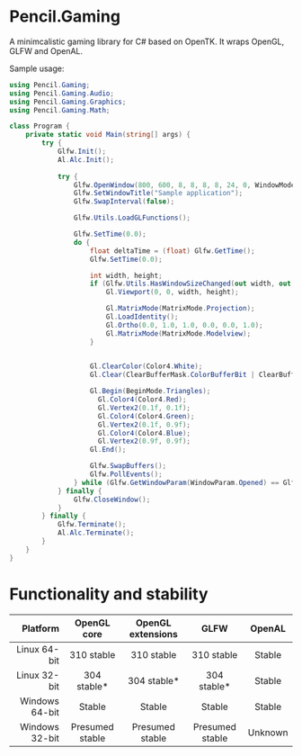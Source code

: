 Pencil.Gaming
=============

A minimcalistic gaming library for C# based on OpenTK. It wraps OpenGL, GLFW and OpenAL.

Sample usage:

```C#
using Pencil.Gaming;
using Pencil.Gaming.Audio;
using Pencil.Gaming.Graphics;
using Pencil.Gaming.Math;

class Program {
    private static void Main(string[] args) {
        try {
            Glfw.Init();
            Al.Alc.Init();
            
            try {
                Glfw.OpenWindow(800, 600, 8, 8, 8, 8, 24, 0, WindowMode.Window);
                Glfw.SetWindowTitle("Sample application");
                Glfw.SwapInterval(false);

                Glfw.Utils.LoadGLFunctions();

                Glfw.SetTime(0.0);
                do {
                    float deltaTime = (float) Glfw.GetTime();
                    Glfw.SetTime(0.0);

                    int width, height;
                    if (Glfw.Utils.HasWindowSizeChanged(out width, out height)) {
                        Gl.Viewport(0, 0, width, height);

                        Gl.MatrixMode(MatrixMode.Projection);
                        Gl.LoadIdentity();
                        Gl.Ortho(0.0, 1.0, 1.0, 0.0, 0.0, 1.0);
                        Gl.MatrixMode(MatrixMode.Modelview);
                    }

                    
                    Gl.ClearColor(Color4.White);
                    Gl.Clear(ClearBufferMask.ColorBufferBit | ClearBufferMask.DepthBufferBit);

                    Gl.Begin(BeginMode.Triangles);
                      Gl.Color4(Color4.Red);
                      Gl.Vertex2(0.1f, 0.1f);
                      Gl.Color4(Color4.Green);
                      Gl.Vertex2(0.1f, 0.9f);
                      Gl.Color4(Color4.Blue);
                      Gl.Vertex2(0.9f, 0.9f);
                    Gl.End();

                    Glfw.SwapBuffers();
                    Glfw.PollEvents();
                } while (Glfw.GetWindowParam(WindowParam.Opened) == Glfw.True);
            } finally {
                Glfw.CloseWindow();
            }
        } finally {
            Glfw.Terminate();
            Al.Alc.Terminate();
        }
    }
}
```

Functionality and stability
===========================

| Platform       | OpenGL core     | OpenGL extensions | GLFW            | OpenAL    |
| --------------:|:---------------:|:-----------------:|:---------------:|:---------:|
| Linux 64-bit   | 310 stable      | 310 stable        | 310 stable      | Stable    |
| Linux 32-bit   | 304 stable*     | 304 stable*       | 304 stable*     | Stable    |
| Windows 64-bit | Stable          | Stable            | Stable          | Stable    |
| Windows 32-bit | Presumed stable | Presumed stable   | Presumed stable | Unknown   |

